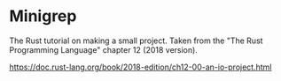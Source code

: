 # Minigrep

The Rust tutorial on making a small project. 
Taken from the "The Rust Programming Language" chapter 12 (2018 version).

https://doc.rust-lang.org/book/2018-edition/ch12-00-an-io-project.html


